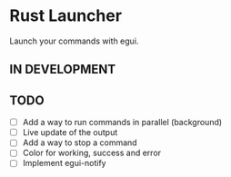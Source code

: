 # Rust Launcher

Launch your commands with egui.

## IN DEVELOPMENT

## TODO

- [ ] Add a way to run commands in parallel (background)
- [ ] Live update of the output
- [ ] Add a way to stop a command
- [ ] Color for working, success and error
- [ ] Implement egui-notify
